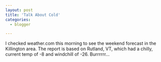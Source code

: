```yaml
---
layout: post
title: 'Talk About Cold'
categories:
  - blogger

---
```


I checked weather.com this morning to see the weekend forecast in the Killington area.  The report is based on Rutland, VT, which had a chilly, current temp of -8 and windchill of -26.  Burrrrrr...
